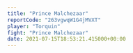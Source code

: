 ```yaml
---
title: "Prince Malchezaar"
reportCode: "263vgwqW1G4jMVXT"
player: "Torquin"
fight: "Prince Malchezaar"
date: 2021-07-15T18:53:21.415000+00:00
---
```

